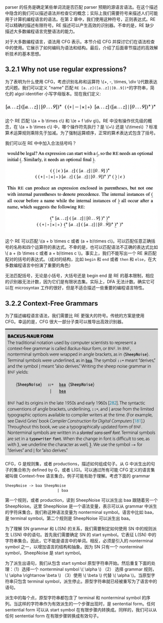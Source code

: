 parser 的任务是确定某些单词流是否匹配 parser 预期的源语言语法。在这个描述中隐含的我们可以描述语法并检查它的概念；实际上我们需要符号来描述人们可能用于计算机编程语言的语法。在第 2 章中，我们使用这种符号，正则表达式。RE 可以精确的描述有限符号。RE 描述可以产生高效的识别器。不幸的是，RE 缺少描述大多数编程语言完整语法的能力。

对于大多数编程语言，语法用 CFG 表示。本节介绍 CFG 并探讨它们在语法检查中的使用。它展示了如何编码为语法和结构。最后，介绍了后面章节描述的高效解析技术的基本思想。

## 3.2.1 Why not use regular expressions?

为了表明为什么使用 CFG，考虑识别名称和运算符 \\(+, -, \times, \div \\)代数表达式问题。我们可以定义 "name" 匹配 `RE [a..z]([a..z]|[0..9])*`的字符串，简化的 algol identifier 小写字母版本。现在我们定义: 

![image-20221025100551421](assets/3.2.expressing_syntax/image-20221025100551421.png)

这个 RE 匹配 \\(a + b \times c\\) 和 \\(e + f \div g\\)。RE 中没有操作优先级的概念，在 \\(a + b \times c\\) 中，哪个操作符先执行？是 \\(+\\) 还是 \\(\times\\) ？标准算术运算规则乘除先于加减。为了强制运算顺序，正常的算术表达式包含了括号。

我们可以在 RE 中中加入合法括号吗？

![image-20221024182027103](assets/3.2.expressing_syntax/image-20221024182027103.png)

这个 RE 可以匹配 \\(a + b \times c 或者 (a + b)\times c\\)。可以匹配任意正确括号的名称和四个运算符的表达式。不幸的是，也可以匹配语法不正确的表达式比如 \\( a + (b \times c 或者 a + b)\times c \\)。事实上，我们不能写出一个 RE 来匹配配对的括号的表达式。（成对的结构，比如 `begin` 和 `end` 或者 `then` 和 `else`，在大多数编程语言中扮演了重要的角色）

无法匹配括号，无论是小括号，大括号还是 begin end 是 RE 的基本限制，相应的识别器无法计数，因为它们是有限状态集。实际上，DFA 无法计数。确实它可以在 microsyntax 工作的很好，但是不适合描述一些重要的编程语言特性。

## 3.2.2 Context-Free Grammars

为了描述编程语言语法，我们需要比 RE 更强大的符号。传统的方案是使用 CFG。幸运的是，CFG 很大一部分子类可以推导出高效识别器。

![image-20221024183718195](assets/3.2.expressing_syntax/image-20221024183718195.png)

CFG，G 是规则集，或者 productions，描述如何组成句子。从 G 中派生出的句子的集合称为 defined by G，或者 L(G)。可以通过所有可能 CFG 定义的语言集被叫做 Context-free 语言集合。例子可能有助于理解。考虑下面的 grammar

```
SheepNoise -> baa SheepNoise
						| baa
```

第一个规则，或者 production，读到 SheepNoise 可以派生出 baa 跟随着另一个 SheepNoise。这里 SheepNoise 是一个语法变量，表示可以从 grammar 中派生的字符床集合。我们称这种语法变量为 nonterminal symbol。语言中比如 baa，是 terminal symbol。第二个规则是 SheepNoise 可以派生出 baa。

为了理解 SN grammar 和 L(SN) 的关系，我们需要制定如何使用 SN 中的规则派生 L(SN) 中的语句。首先我们需要确定 SN 的 start symbol。它表征 L(SN) 中的字符串集合。因此，它不能是语言中的单词。相反，必须是引入的 nonterminal symbol 之一，以增加语言的结构和抽象。因为 SN 只有一个 nonterminal symbol，SheepNoise 是 start symbol。

为了派生出语句，我们从包含 start symbol 原型字符串开始。然后重复下面的处理：（1）选择一个 nonterminal symbol \\( \alpha \\) （2） 选择 grammar 规则，\\( \alpha \rightarrow \beta \\) （3）使用 \\( \beta \\) 代替 \\( \alpha \\)。当原型字符串只包含 terminal symbol，派生停止。原型字符串就已经被重写为了语言中的语句。

派生中的每个点，原型字符串都包含了 terminal 和 nonterminal symbol 的序列。当这样的字符串作为有效派生的一个步骤出现时，是 sentential form。任何 sentential form 可以从 start symbol 在有限步骤内转换成。同样的，我们可以从任何 sentential form 在有限步骤转换成有效句子。
